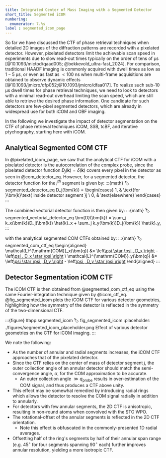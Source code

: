 ```yaml
---
title: Integrated Center of Mass Imaging with a Segmented Detector
short_title: Segmented iCOM
numbering:
  enumerator: 7.%s
label : segmented_icom_page
---
```


So far we have discussed the CTF of phase retrieval techniques when detailed 2D images of the diffraction patterns are recorded with a pixelated detector.
However, pixelated detectors limit the achievable scan speed in experiments due to slow read-out times typically on the order of tens of μs [@10.1093/mictod/qaad005; @bekkevold_ultra-fast_2024].
For comparison, traditional HAADF imaging is commonly acquired with dwell times as low as $1 - 5$ μs, or even as fast as $< 100$ ns when multi-frame acquisitions are obtained to observe dynamic effects [@10.1093/jmicro/dfp052;@10.1093/jmicro/dfaa017].
To realize such sub-$10$ μs dwell times for phase retrieval techniques, we need to look to detectors with a minimal read-out overhead limiting the scan speed, which are still able to retrieve the desired phase information.
One candidate for such detectors are few-pixel segmented detectors, which are already in widespread use for both iCOM and OBF imaging.

In the following we investigate the impact of detector segmentation on the CTF of phase retrieval techniques iCOM, SSB, tcBF, and iterative ptychography, starting here with iCOM.

## Analytical Segmented COM CTF

In @pixelated_icom_page, we saw that the analytical CTF for iCOM with a pixelated detector is the autocorrelation of the complex probe, since the pixelated detector function $D_j(\bm{k}) =\delta(\bm{k})$ covers every pixel in the detector as seen in @com_detector_eq.
However, for a segmented detector, the detector function for the $j^{\mathrm{th}}$ segment is given by:
:::{math}
:label: segmented_detector_eq
D_j(\bm{k}) =
\begin{cases}
1, & \text{for }\bm{k}\text{ inside detector segment }j \\
0, & \text{elsewhere}
\end{cases}
:::

The combined vectorial detector function is then given by:
:::{math}
:label: segmented_vectorial_detector_eq
\bm{D}(\bm{k}) = \sum_j k_x(\bm{k})D_j(\bm{k}) \hat{k}_x + \sum_j k_y(\bm{k})D_j(\bm{k}) \hat{k}_y,
:::

with the analytical segmented COM CTFs obtained by:
:::{math}
:label: segmented_com_ctf_eq
\begin{aligned}
\mathcal{L}^{\mathrm{COM}}_x(\bm{q}) &= \left[\psi \star \psi \, D_x \right](\bm{q}) - \left[\psi \, D_x \star \psi \right](\bm{q}) \\
\mathcal{L}^{\mathrm{COM}}_y(\bm{q}) &= \left[\psi \star \psi \, D_y \right](\bm{q}) - \left[\psi \, D_y \star \psi \right](\bm{q})
\end{aligned}
:::

## Detector Segmentation iCOM CTF

The iCOM CTF is then obtained from @segmented_com_ctf_eq using the same Fourier-integration technique given by @icom_ctf_eq.
@fig_segmented_icom plots the iCOM CTF for various detector geometries, highlighting how the symmetry of the detector is reflected in the symmetry of the two-dimensional CTF.

:::{figure} #app:segmented_icom
:label: fig_segmented_icom
:placeholder: ./figures/segmented_icom_placeholder.png
Effect of various detector geometries on the CTF for iCOM imaging.
:::

We note the following:

- As the number of annular and radial segments increases, the iCOM CTF approaches that of the pixelated detector.
- Since the CTF relies on the center of mass of detector segment $j$, the outer collection angle of an annular detector should match the semi-convergence angle, $\alpha$, for the COM approximation to be accurate.
  - An outer collection angle $\gg q_{\mathrm{probe}}$ results in over-estimation of the COM signal, and thus produces a CTF above unity.
- This effect may be somewhat remedied by introducing radial rings which allows the detector to resolve the COM signal radially in addition to annularly.
- For detectors with few annular segments, the 2D CTF is anisotropic, resulting in non-round atoms when convolved with the STO WPO.
- The rotational-offset of the annular segments is reflected in the 2D CTF orientation.
  - Note this effect is obfuscated in the commonly-presented 1D radial averages.
- Offsetting half of the ring's segments by half of their annular span range (e.g. $45^\circ$ for four segments spanning $90^\circ$ each) further improves annular resolution, yielding a more isotropic CTF.
